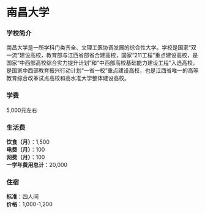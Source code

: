 # 南昌大学
### 学校简介
南昌大学是一所学科门类齐全、文理工医协调发展的综合性大学。学校是国家“双一流”建设高校，教育部与江西省部省合建高校，国家“211工程”重点建设高校，是国家“中西部高校综合实力提升计划”和“中西部高校基础能力建设工程”入选高校，是国家中西部教育振兴行动计划“一省一校”重点建设高校，也是江西省唯一的高等教育综合改革试点高校和高水准大学整体建设高校。

### 学费
5,000元左右

### 生活费
**饮食（月）**：1,500  
**电费（月）**：100  
**网费（月）**：100  
**一学年费用总计**：20,000  

### 住宿
**标准**：四人间  
**价格**：1,000-1,200  

